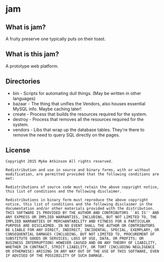# jam

## What is jam?

A fruity preserve one typically puts on their toast.

## What is **this** jam?

A prototype web platform.

## Directories

   - bin 	- Scripts for automating dull things. (May be written in other languages)
   - bazaar 	- The thing that unifies the Vendors, also houses essential MySQL info. Maybe caching later!
   - create 	- Process that builds the resources required for the system.
   - destroy	- Process that removes all the resources required for the system.
   - vendors 	- Libs that wrap up the database tables. They're there to remove the need to query SQL directly on the pages.

## License

```
Copyright 2015 Myke Atkinson All rights reserved.

Redistribution and use in source and binary forms, with or without modification, are permitted provided that the following conditions are met:

Redistributions of source code must retain the above copyright notice, this list of conditions and the following disclaimer.

Redistributions in binary form must reproduce the above copyright notice, this list of conditions and the following disclaimer in the documentation and/or other materials provided with the distribution.
THIS SOFTWARE IS PROVIDED BY THE AUTHOR AND CONTRIBUTORS ``AS IS'' AND ANY EXPRESS OR IMPLIED WARRANTIES, INCLUDING, BUT NOT LIMITED TO, THE IMPLIED WARRANTIES OF MERCHANTABILITY AND FITNESS FOR A PARTICULAR PURPOSE ARE DISCLAIMED. IN NO EVENT SHALL THE AUTHOR OR CONTRIBUTORS BE LIABLE FOR ANY DIRECT, INDIRECT, INCIDENTAL, SPECIAL, EXEMPLARY, OR CONSEQUENTIAL DAMAGES (INCLUDING, BUT NOT LIMITED TO, PROCUREMENT OF SUBSTITUTE GOODS OR SERVICES; LOSS OF USE, DATA, OR PROFITS; OR BUSINESS INTERRUPTION) HOWEVER CAUSED AND ON ANY THEORY OF LIABILITY, WHETHER IN CONTRACT, STRICT LIABILITY, OR TORT (INCLUDING NEGLIGENCE OR OTHERWISE) ARISING IN ANY WAY OUT OF THE USE OF THIS SOFTWARE, EVEN IF ADVISED OF THE POSSIBILITY OF SUCH DAMAGE.
```
